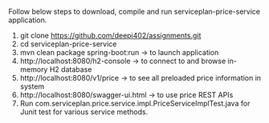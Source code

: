 Follow below steps to download, compile and run serviceplan-price-service application.

1) git clone https://github.com/deepi402/assignments.git
2) cd serviceplan-price-service
3) mvn clean package spring-boot:run -> to launch application
4) http://localhost:8080/h2-console -> to connect to and browse in-memory H2 database
5) http://localhost:8080/v1/price -> to see all preloaded price information in system
6) http://localhost:8080/swagger-ui.html -> to use price REST APIs
7) Run com.serviceplan.price.service.impl.PriceServiceImplTest.java for Junit test for various service methods.

